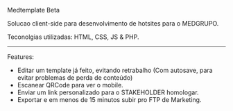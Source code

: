 Medtemplate Beta

Solucao client-side para desenvolvimento de hotsites para o MEDGRUPO.

Teconolgias utilizadas: HTML, CSS, JS & PHP.

--------------------------------------------------

Features:

- Editar um template já feito, evitando retrabalho (Com autosave, para evitar problemas de perda de conteúdo)
- Escanear QRCode para ver o mobile.  
- Enviar um link personalizado para o STAKEHOLDER homologar.
- Exportar e em menos de 15 minutos subir pro FTP de Marketing.